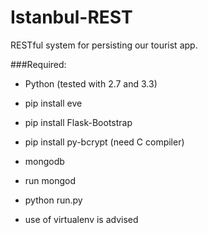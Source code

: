 Istanbul-REST
=============

RESTful system for persisting our tourist app.

###Required:
- Python (tested with 2.7 and 3.3)
- pip install eve
- pip install Flask-Bootstrap
- pip install py-bcrypt (need C compiler)
- mongodb

- run mongod
- python run.py

- use of virtualenv is advised
